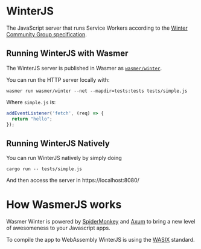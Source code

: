 # WinterJS

The JavaScript server that runs Service Workers according to the [Winter Community Group specification](https://wintercg.org/).


## Running WinterJS with Wasmer

The WinterJS server is published in Wasmer as [`wasmer/winter`](https://wasmer.io/wasmer/winter).

You can run the HTTP server locally with:

```shell
wasmer run wasmer/winter --net --mapdir=tests:tests tests/simple.js
```

Where `simple.js` is:

```js
addEventListener('fetch', (req) => {
  return "hello";
});
```

## Running WinterJS Natively

You can run WinterJS natively by simply doing

```shell
cargo run -- tests/simple.js
```

And then access the server in https://localhost:8080/

# How WasmerJS works

Wasmer Winter is powered by [SpiderMonkey](https://spidermonkey.dev/) and [Axum](https://github.com/tokio-rs/axum)
to bring a new level of awesomeness to your Javascript apps.

To compile the app to WebAssembly WinterJS is using the [WASIX](https://wasix.org) standard.
